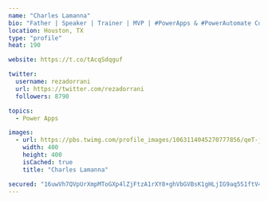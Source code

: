 ```yaml
---
name: "Charles Lamanna"
bio: "Father | Speaker | Trainer | MVP | #PowerApps & #PowerAutomate Community Super User | YouTuber Right-pointing triangle http://youtube.com/c/rezadorrani | Learn - Share - Clockwise rightwards and leftwards open circle arrows"
location: Houston, TX
type: "profile"
heat: 190

website: https://t.co/tAcqSdqguf

twitter:
  username: rezadorrani
  url: https://twitter.com/rezadorrani
  followers: 8790

topics:
  - Power Apps

images:
  - url: https://pbs.twimg.com/profile_images/1063114045270777856/qeT-jpWr_400x400.jpg
    width: 400
    height: 400
    isCached: true
    title: "Charles Lamanna"

secured: "16uwVh7QVpUrXmpMToGXp4lZjFtzA1rXY8+ghVbGVBsK1gHLjIG9aq5S1ftV4hAtNkwVNCfYX6bfIK4Y2obvF/Fv9FqouLnbGOGogtIIqhUSSJ7ccDNI+enpfxdL8PWbRZaO2q18blvHl05RHh6EIXXzQg2kR28/mkbh7Bvm1gHofgkwMFHv1OdFVaymoDi9OqN69h9yejlJ8Kssc19GOCb31kc2EDy0MRaZVHkkPV1hR4DBeKx+E8h4xuJbRriIEqBgMKpl9RhgId+HisZRMzTBatD9NfyePhtsRR0qLgkUt4/PCUY1xsD0jz/eHRc9W4o0KXyhTR8gZf8YiEqqgoGrfuil45u503ymk6UygxuEWDx8arAAC68wi9UsGQBjaybiYfz5oX/hlemZaJGBxGjlYNlCcJGMhJfcTzWoKDk=;32cCYlFPn8dmL5wOizddyA=="
---
```


